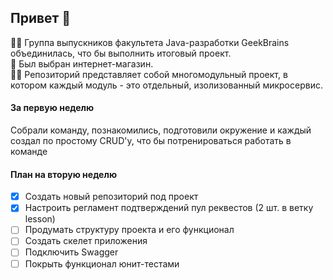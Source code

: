 ## Привет 👋
  
🙋‍♀️ Группа выпускников факультета Java-разработки GeekBrains объединилась, что бы выполнить итоговый проект.  
🌈 Был выбран интернет-магазин.  
👩‍💻 Репозиторий представляет собой многомодульный проект, в котором каждый модуль - это отдельный, изолизованный микросервис.  
<!--
🧙 Remember, you can do mighty things with the power of [Markdown](https://docs.github.com/github/writing-on-github/getting-started-with-writing-and-formatting-on-github/basic-writing-and-formatting-syntax)
-->
#### За первую неделю
Cобрали команду, познакомились, подготовили окружение и каждый создал по простому CRUD'у, что бы потренироваться работать в команде  
#### План на вторую неделю
- [X] Создать новый репозиторий под проект
- [X] Настроить регламент подтверждений пул реквестов (2 шт. в ветку lesson)
- [ ] Продумать структуру проекта и его функционал
- [ ] Создать скелет приложения
- [ ] Подключить Swagger
- [ ] Покрыть функционал юнит-тестами
